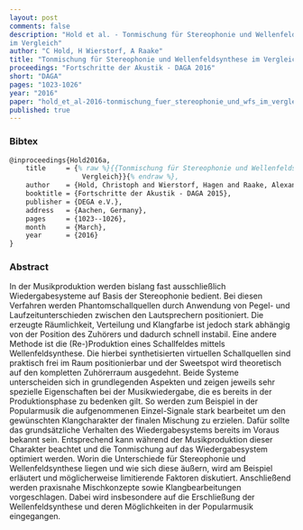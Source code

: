```yaml
---
layout: post
comments: false
description: "Hold et al. - Tonmischung für Stereophonie und Wellenfeldsynthese
im Vergleich"
author: "C Hold, H Wierstorf, A Raake"
title: "Tonmischung für Stereophonie und Wellenfeldsynthese im Vergleich"
proceedings: "Fortschritte der Akustik - DAGA 2016"
short: "DAGA"
pages: "1023-1026"
year: "2016"
paper: "hold_et_al-2016-tonmischung_fuer_stereophonie_und_wfs_im_vergleich.pdf"
published: true
---
```


### Bibtex

```latex
@inproceedings{Hold2016a,
    title     = {% raw %}{{Tonmischung für Stereophonie und Wellenfeldsynthese im
                  Vergleich}}{% endraw %},
    author    = {Hold, Christoph and Wierstorf, Hagen and Raake, Alexander},
    booktitle = {Fortschritte der Akustik - DAGA 2015},
    publisher = {DEGA e.V.},
    address   = {Aachen, Germany},
    pages     = {1023--1026},
    month     = {March},
    year      = {2016}
}
```

### Abstract

In der Musikproduktion werden bislang fast ausschließlich Wiedergabesysteme auf
Basis der Stereophonie bedient. Bei diesen Verfahren werden Phantomschallquellen
durch Anwendung von Pegel- und Laufzeitunterschieden zwischen den Lautsprechern
positioniert. Die erzeugte Räumlichkeit, Verteilung und Klangfarbe ist jedoch
stark abhängig von der Position des Zuhörers und dadurch schnell instabil. Eine
andere Methode ist die (Re-)Produktion eines Schallfeldes mittels
Wellenfeldsynthese. Die hierbei synthetisierten virtuellen Schallquellen sind
praktisch frei im Raum positionierbar und der Sweetspot wird theoretisch auf den
kompletten Zuhörerraum ausgedehnt. Beide Systeme unterscheiden sich in
grundlegenden Aspekten und zeigen jeweils sehr spezielle Eigenschaften bei der
Musikwiedergabe, die es bereits in der Produktionsphase zu bedenken gilt. So
werden zum Beispiel in der Popularmusik die aufgenommenen Einzel-Signale stark
bearbeitet um den gewünschten Klangcharakter der finalen Mischung zu erzielen.
Dafür sollte das grundsätzliche Verhalten des Wiedergabesystems bereits im
Voraus bekannt sein. Entsprechend kann während der Musikproduktion dieser
Charakter beachtet und die Tonmischung auf das Wiedergabesystem optimiert
werden. Worin die Unterschiede für Stereophonie und Wellenfeldsynthese liegen
und wie sich diese äußern, wird am Beispiel erläutert und möglicherweise
limitierende Faktoren diskutiert. Anschließend werden praxisnahe Mischkonzepte
sowie Klangbearbeitungen vorgeschlagen. Dabei wird insbesondere auf die
Erschließung der Wellenfeldsynthese und deren Möglichkeiten in der Popularmusik
eingegangen.
